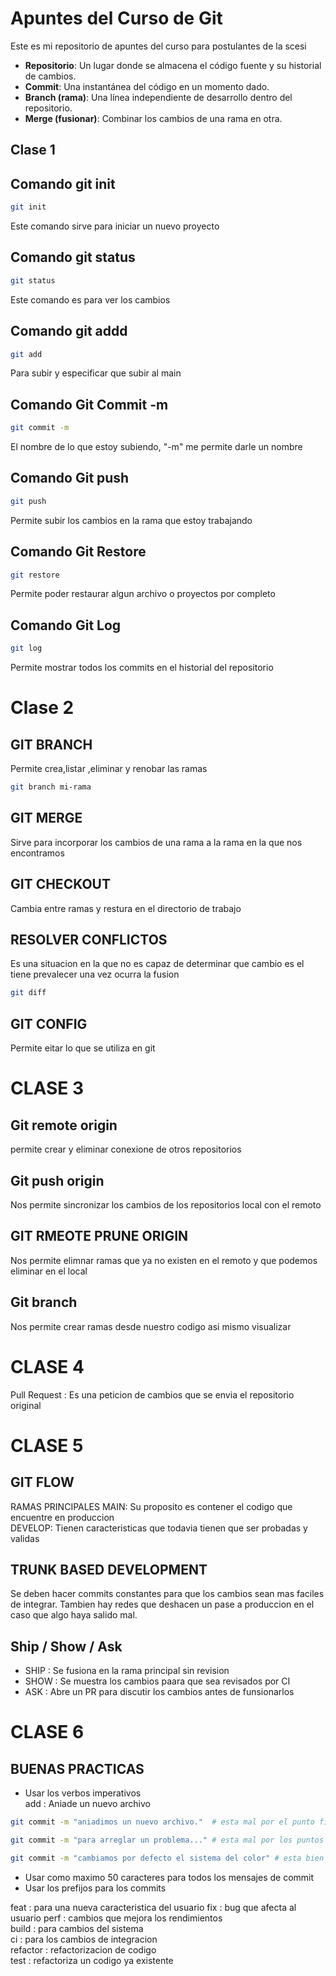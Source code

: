 # Apuntes del Curso de Git

Este es mi repositorio de apuntes del curso para postulantes de la scesi

- **Repositorio**: Un lugar donde se almacena el código fuente y su historial de cambios.
- **Commit**: Una instantánea del código en un momento dado.
- **Branch (rama)**: Una línea independiente de desarrollo dentro del repositorio.
- **Merge (fusionar)**: Combinar los cambios de una rama en otra.

## Clase 1


## Comando git init
```bash
git init 
```
Este comando sirve para iniciar un nuevo proyecto

## Comando git status
```bash
git status
``` 
Este comando es para ver los cambios 

## Comando git addd
```bash
git add
```
Para subir y especificar que subir al main

## Comando Git Commit -m
```bash
git commit -m
```
El nombre de lo que estoy subiendo, "-m" me permite darle un nombre 
## Comando Git push
```bash
git push
```
Permite subir los cambios en la rama que estoy trabajando

## Comando Git Restore
```bash
git restore  
```
Permite poder restaurar algun archivo o proyectos por completo

## Comando Git Log
```bash
git log 
```
Permite mostrar todos los commits en el historial del repositorio

# Clase 2 
## GIT BRANCH
Permite crea,listar ,eliminar y renobar las ramas
```bash
git branch mi-rama
```
## GIT MERGE
Sirve para incorporar los cambios de una rama a la rama en la que nos encontramos
## GIT CHECKOUT
Cambia entre ramas y restura en el directorio de trabajo
## RESOLVER CONFLICTOS
Es una situacion en la que no es capaz de determinar que cambio es el tiene prevalecer una vez ocurra la fusion
```bash
git diff
```
## GIT CONFIG
Permite eitar lo que se utiliza en git
# CLASE 3
## Git remote origin<url>
permite crear y eliminar conexione de otros repositorios
## Git push origin<rama>
Nos permite sincronizar los cambios  de los repositorios  local con el remoto
 ## GIT RMEOTE PRUNE ORIGIN 
 Nos permite elimnar ramas que ya no existen en el remoto  y que podemos eliminar en el local
 ## Git branch
 Nos permite crear ramas desde nuestro codigo asi mismo visualizar
# CLASE 4
Pull Request : Es una peticion de cambios que se envia el repositorio original
# CLASE 5
 ## GIT FLOW
 RAMAS PRINCIPALES
 MAIN: Su proposito es contener el codigo que encuentre en produccion  
 DEVELOP: Tienen caracteristicas que todavia tienen que ser probadas y validas        
 ## TRUNK BASED DEVELOPMENT
 Se deben hacer commits constantes para que los cambios sean mas faciles de integrar. Tambien hay redes que deshacen un pase a produccion en el caso que algo haya salido mal.
 ## Ship / Show / Ask
 - SHIP : Se fusiona en la rama principal sin revision 
 - SHOW : Se muestra los cambios paara que sea revisados por CI
 - ASK : Abre un PR para discutir  los cambios antes de funsionarlos 
# CLASE 6
## BUENAS PRACTICAS
- Usar los verbos imperativos  
add : Aniade un nuevo archivo
```bash
git commit -m "aniadimos un nuevo archivo."  # esta mal por el punto final
```
```bash
git commit -m "para arreglar un problema..." # esta mal por los puntos suspensivos 
```
```bash
git commit -m "cambiamos por defecto el sistema del color" # esta bien ya que no hay errores de sintaxis 
```
- Usar como maximo 50 caracteres para todos los mensajes de commit
- Usar los prefijos para los commits

feat : para una nueva caracteristica del usuario
fix : bug que afecta al usuario 
 perf : cambios que mejora los rendimientos     
 build : para cambios del sistema  
ci : para los cambios de integracion    
refactor : refactorizacion de codigo      
test : refactoriza un codigo ya  existente
